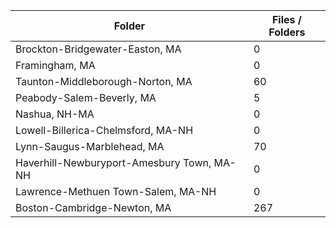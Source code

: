 | Folder                                     |   Files / Folders |
|--------------------------------------------|-------------------|
| Brockton-Bridgewater-Easton, MA            |                 0 |
| Framingham, MA                             |                 0 |
| Taunton-Middleborough-Norton, MA           |                60 |
| Peabody-Salem-Beverly, MA                  |                 5 |
| Nashua, NH-MA                              |                 0 |
| Lowell-Billerica-Chelmsford, MA-NH         |                 0 |
| Lynn-Saugus-Marblehead, MA                 |                70 |
| Haverhill-Newburyport-Amesbury Town, MA-NH |                 0 |
| Lawrence-Methuen Town-Salem, MA-NH         |                 0 |
| Boston-Cambridge-Newton, MA                |               267 |